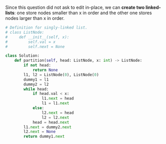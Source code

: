 Since this question did not ask to edit in-place, we can **create two linked-lists**: one store nodes smaller than x in order and the other one stores nodes larger than x in order.
```Python
# Definition for singly-linked list.
# class ListNode:
#     def __init__(self, x):
#         self.val = x
#         self.next = None

class Solution:
    def partition(self, head: ListNode, x: int) -> ListNode:
        if not head:
            return None
        l1, l2 = ListNode(0), ListNode(0)
        dummy1 = l1
        dummy2 = l2
        while head:
            if head.val < x:
                l1.next = head
                l1 = l1.next
            else:
                l2.next = head
                l2 = l2.next
            head = head.next
        l1.next = dummy2.next 
        l2.next = None
        return dummy1.next


```
